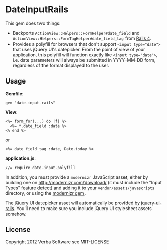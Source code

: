 # DateInputRails

This gem does two things:

* Backports `ActionView::Helpers::FormHelper#date_field` and `ActionView::Helpers::FormTagHelper#date_field_tag`
  from [Rails 4](https://github.com/rails/rails/pull/5016).
* Provides a polyfill for browsers that don't support `<input type="date">` that uses jQuery UI's datepicker. From
  the point of view of your application, this polyfill will function exactly like `<input type="date">`, i.e. date
  parameters will always be submitted in YYYY-MM-DD form, regardless of the format displayed to the user.

## Usage

**Gemfile**:

```
gem "date-input-rails"
```

**View**:

```
<%= form_for(...) do |f| %>
  <%= f.date_field :date %>
<% end %>
```

or

```
<%= date_field_tag :date, Date.today %>
```

**application.js**:

```
//= require date-input-polyfill
```

In addition, you must provide a `modernizr` JavaScript asset, either by building one on http://modernizr.com/download/
(it must include the "Input Types" feature detect) and adding it to your `vendor/assets/javascripts` directory, or using
the [modernizr gem](https://github.com/josh/ruby-modernizr).

The jQuery UI datepicker asset will automatically be provided by [jquery-ui-rails](https://github.com/joliss/jquery-ui-rails).
You'll need to make sure you include jQuery UI stylesheet assets somehow.

## License

Copyright 2012 Verba Software
see MIT-LICENSE
